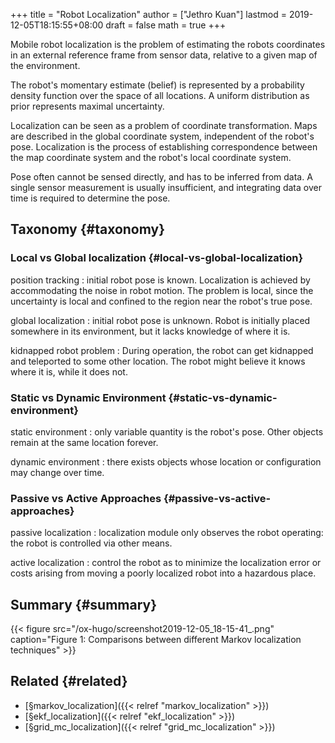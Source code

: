 +++
title = "Robot Localization"
author = ["Jethro Kuan"]
lastmod = 2019-12-05T18:15:55+08:00
draft = false
math = true
+++

Mobile robot localization is the problem of estimating the robots
coordinates in an external reference frame from sensor data, relative
to a given map of the environment.

The robot's momentary estimate (belief) is represented by a
probability density function over the space of all locations. A
uniform distribution as prior represents maximal uncertainty.

Localization can be seen as a problem of coordinate transformation.
Maps are described in the global coordinate system, independent of the
robot's pose. Localization is the process of establishing
correspondence between the map coordinate system and the robot's local
coordinate system.

Pose often cannot be sensed directly, and has to be inferred from
data. A single sensor measurement is usually insufficient, and
integrating data over time is required to determine the pose.


## Taxonomy {#taxonomy}


### Local vs Global localization {#local-vs-global-localization}

position tracking
: initial robot pose is known. Localization is
    achieved by accommodating the noise in robot motion. The problem is
    local, since the uncertainty is local and confined to the region
    near the robot's true pose.

global localization
: initial robot pose is unknown. Robot is
    initially placed somewhere in its environment, but it lacks
    knowledge of where it is.

kidnapped robot problem
: During operation, the robot can get
    kidnapped and teleported to some other location. The robot might
    believe it knows where it is, while it does not.


### Static vs Dynamic Environment {#static-vs-dynamic-environment}

static environment
: only variable quantity is the robot's pose.
    Other objects remain at the same location forever.

dynamic environment
: there exists objects whose location or
    configuration may change over time.


### Passive vs Active Approaches {#passive-vs-active-approaches}

passive localization
: localization module only observes the robot
    operating: the robot is controlled via other means.

active localization
: control the robot as to minimize the
    localization error or costs arising from moving a poorly localized
    robot into a hazardous place.


## Summary {#summary}

{{< figure src="/ox-hugo/screenshot2019-12-05_18-15-41_.png" caption="Figure 1: Comparisons between different Markov localization techniques" >}}


## Related {#related}

-   [§markov\_localization]({{< relref "markov_localization" >}})
-   [§ekf\_localization]({{< relref "ekf_localization" >}})
-   [§grid\_mc\_localization]({{< relref "grid_mc_localization" >}})
